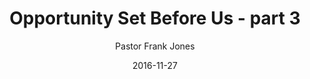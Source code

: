 ---
lunr: "true"
title: "Opportunity Set Before Us - part 3"
author: "Pastor Frank Jones"
postDate: "11-27-2016"
date: 2016-11-27
category: "sermons"
slug: "2016/11/ffc_11272016"
icon: microphone
audioLink: "ffc_11272016"
tags: [opportunity, humility, prayer, seek]
mp3: "ffc_11272016/11272016.mp3"
ogg: "ffc_11272016/11272016.ogg"
linkurl: "https://archive.org/download/ffc_11272016/ffc_11272016_files.xml"
ipath: "https://archive.org/download/ffc_11272016/11272016.mp3"
layout: sermon.html
---